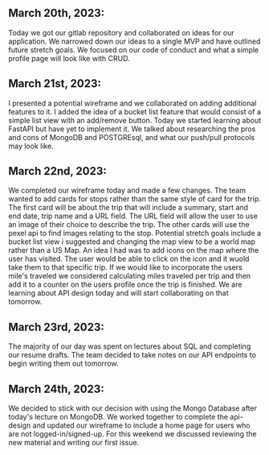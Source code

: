 ## March 20th, 2023:
Today we got our gitlab repository and collaborated on ideas for our application. We narrowed down our ideas to a single MVP and have outlined future stretch goals. We focused on our code of conduct and what a simple profile page will look like with CRUD.

## March 21st, 2023:
I presented a potential wireframe and we collaborated on adding additional features to it. I added the idea of a bucket list feature that would consist of a simple list view with an add/remove button. Today we started learning about FastAPI but have yet to implement it. We talked about researching the pros and cons of MongoDB and POSTGREsql, and what our push/pull protocols may look like.

## March 22nd, 2023:
We completed our wireframe today and made a few changes. The team wanted to add cards for stops rather than the same style of card for the trip. The first card will be about the trip that will include a summary, start and end date, trip name and a URL field. The URL field will allow the user to use an image of their choice to describe the trip. The other cards will use the pexel api to find images relating to the stop. Potential stretch goals include a bucket list view i suggested and changing the map view to be a world map rather than a US Map. An idea I had was to add icons on the map where the user has visited. The user would be able to click on the icon and it wuold take them to that specific trip. If we would like to incorporate the users mile's traveled we considered calculating miles traveled per trip and then add it to a counter on the users profile once the trip is finished. We are learning about API design today and will start collaborating on that tomorrow.

## March 23rd, 2023:
The majority of our day was spent on lectures about SQL and completing our resume drafts. The team decided to take notes on our API endpoints to begin writing them out tomorrow.

## March 24th, 2023:
We decided to stick with our decision with using the Mongo Database after today's lecture on MongoDB. We worked together to complete the api-design and updated our wireframe to include a home page for users who are not logged-in/signed-up. For this weekend we discussed reviewing the new material and writing our first issue.